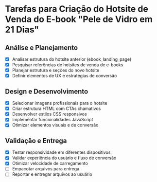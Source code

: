 # Tarefas para Criação do Hotsite de Venda do E-book "Pele de Vidro em 21 Dias"

## Análise e Planejamento
- [x] Analisar estrutura do hotsite anterior (ebook_landing_page)
- [x] Pesquisar referências de hotsites de venda de e-books
- [x] Planejar estrutura e seções do novo hotsite
- [x] Definir elementos de UX e estratégias de conversão

## Design e Desenvolvimento
- [x] Selecionar imagens profissionais para o hotsite
- [x] Criar estrutura HTML com CTAs chamativos
- [x] Desenvolver estilos CSS responsivos
- [x] Implementar funcionalidades JavaScript
- [x] Otimizar elementos visuais e de conversão

## Validação e Entrega
- [x] Testar responsividade em diferentes dispositivos
- [x] Validar experiência do usuário e fluxo de conversão
- [x] Otimizar velocidade de carregamento
- [ ] Empacotar arquivos para entrega
- [ ] Reportar e entregar arquivos ao usuário
